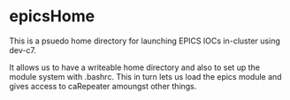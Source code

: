 # epicsHome

This is a psuedo home directory for launching EPICS IOCs in-cluster using dev-c7.

It allows us to have a writeable home directory and also to set up the module system with .bashrc. This in turn lets us load the epics module and gives access to caRepeater amoungst other things.
